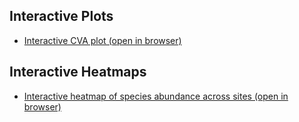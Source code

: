 ## Interactive Plots
- [Interactive CVA plot (open in browser)](https://junfunggg.github.io/Plots/CVA_interactive.html)
## Interactive Heatmaps
- [Interactive heatmap of species abundance across sites (open in browser)](https://junfunggg.github.io/Plots/species_heatmap.html)
